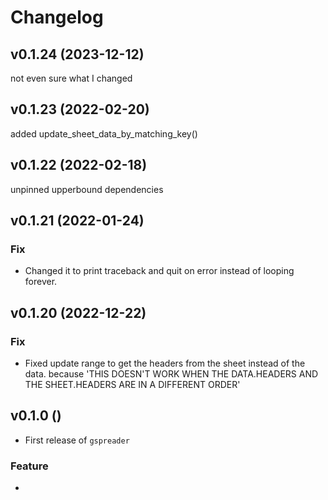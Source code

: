 # Changelog

## v0.1.24 (2023-12-12)
not even sure what I changed
## v0.1.23 (2022-02-20)
added update_sheet_data_by_matching_key()
## v0.1.22 (2022-02-18)
unpinned upperbound dependencies
## v0.1.21 (2022-01-24)


### Fix

- Changed it to print traceback and quit on error instead of looping forever.


## v0.1.20 (2022-12-22)

### Fix

- Fixed update range to get the headers from the sheet instead of the data. because 'THIS DOESN'T WORK WHEN THE DATA.HEADERS AND THE SHEET.HEADERS ARE IN A DIFFERENT ORDER' 


## v0.1.0 ()

- First release of `gspreader`




### Feature

- 